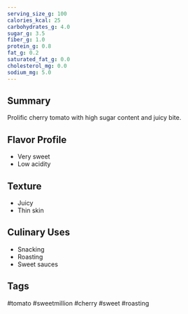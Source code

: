 ```yaml
---
serving_size_g: 100
calories_kcal: 25
carbohydrates_g: 4.0
sugar_g: 3.5
fiber_g: 1.0
protein_g: 0.8
fat_g: 0.2
saturated_fat_g: 0.0
cholesterol_mg: 0.0
sodium_mg: 5.0
---
```


## Summary
Prolific cherry tomato with high sugar content and juicy bite.

## Flavor Profile
- Very sweet
- Low acidity

## Texture
- Juicy
- Thin skin

## Culinary Uses
- Snacking
- Roasting
- Sweet sauces

## Tags
#tomato #sweetmillion #cherry #sweet #roasting